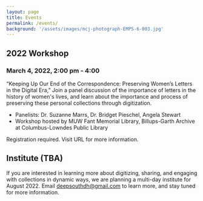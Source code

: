 ```yaml
---
layout: page
title: Events
permalink: /events/
background: '/assets/images/mcj-photograph-EMPS-6-003.jpg'
---
```


## 2022 Workshop
### March 4, 2022, 2:00 pm - 4:00 
“Keeping Up Our End of the Correspondence: Preserving Women’s Letters in the Digital Era,” 
Join a panel discussion of the importance of letters in the history of women's lives, and learn about the importance and process of preserving these personal collections through digitization.
* Panelists: Dr. Suzanne Marrs, Dr. Bridget Pieschel, Angela Stewart
* Workshop hosted by MUW Fant Memorial Library, Billups-Garth Archive at Columbus-Lowndes Public Library

Registration required. Visit URL for more information.

## Institute (TBA)
If you are interested in learning more about digitizing, sharing, and engaging with collections in dynamic ways, we are planning a multi-day institute for August 2022. Email deepsouthdh@gmail.com to learn more, and stay tuned for more information.

